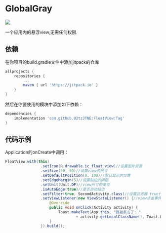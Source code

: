 # GlobalGray

[![](https://jitpack.io/v/U2tzJTNE/FloatView.svg)](https://jitpack.io/#U2tzJTNE/FloatView)

一个应用内的悬浮view,无需任何权限.

## 依赖

在你项目的build.gradle文件中添加jitpack的仓库

```groovy
allprojects {
	repositories {
		...
        maven { url 'https://jitpack.io' }
    }
}
```

然后在你要使用的模块中添加如下依赖：

```groovy
dependencies {
    implementation 'com.github.U2tzJTNE:FloatView:Tag'
}
```

## 代码示例

Application的onCreate中调用：

```java
FloatView.with(this)
                .setIcon(R.drawable.ic_float_view)//设置图片资源
                .setSize(50, 50)//设置view的尺寸
                .setDefaultPosition(0, 100)//默认显示的位置
                .setEdgeMargin(5)//设置贴边的间距
                .setUnit(Unit.DP)//view尺寸的单位
                .isAutoEdge(true)//是否自动贴边
                .setFilter(true, SecondActivity.class)//设置过滤器 true代表显示 后面的参数可以为多个
                .setViewListener(new ViewStateListener() {//view点击事件
                    @Override
                    public void onClick(Activity activity) {
                        Toast.makeText(App.this, "我被点击了: "
                                + activity.getLocalClassName(), Toast.LENGTH_SHORT).show();
                    }
                }).build();
```